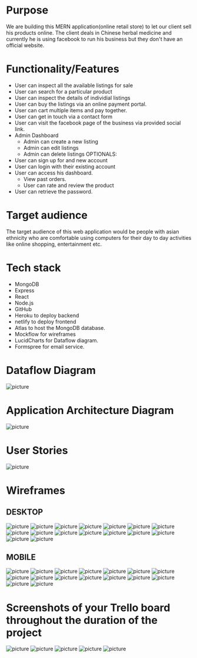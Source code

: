 # Purpose

We are building this MERN application(online retail store) to let our client sell his products online. The client deals in Chinese herbal medicine and currently he is using facebook to run his business but they don't have an official website.

# Functionality/Features

- User can inspect all the available listings for sale
- User can search for a particular product
- User can inspect the details of individial listings
- User can buy the listings via an online payment portal.
- User can cart multiple items and pay together.
- User can get in touch via a contact form
- User can visit the facebook page of the business via provided social link.
- Admin Dashboard
  - Admin can create a new listing
  - Admin can edit listings
  - Admin can delete listings
    OPTIONALS:
- User can sign up for and new account
- User can login with their existing account
- User can access his dashboard.
  - View past orders.
  - User can rate and review the product
- User can retrieve the password.

# Target audience

The target audience of this web application would be people with asian ethnicity who are comfortable using computers for their day to day activities like online shopping, entertainment etc.

# Tech stack

- MongoDB
- Express
- React
- Node.js
- GitHub
- Heroku to deploy backend
- netlify to deploy frontend
- Atlas to host the MongoDB database.
- Mockflow for wireframes
- LucidCharts for Dataflow diagram.
- Formspree for email service.

# Dataflow Diagram

![picture](docs/Data_Flow_Diagram.jpeg)

# Application Architecture Diagram

![picture](docs/Application_architecture_diagram.jpg)

# User Stories

![picture](docs/User_Story.jpg)

# Wireframes

## DESKTOP

![picture](docs/Wireframes_Desktop/Home_Page.png)
![picture](docs/Wireframes_Desktop/About_us_Page.png)
![picture](docs/Wireframes_Desktop/Contact_Page.png)
![picture](docs/Wireframes_Desktop/Product_Page.png)
![picture](docs/Wireframes_Desktop/Individual_Product_Page.png)
![picture](docs/Wireframes_Desktop/Cart_Page.png)
![picture](docs/Wireframes_Desktop/Payment_Page.png)
![picture](docs/Wireframes_Desktop/Thank_You_Page.png)
![picture](docs/Wireframes_Desktop/Admin_dashboard_Page.png)
![picture](docs/Wireframes_Desktop/Listings_Page.png)
![picture](docs/Wireframes_Desktop/Edit_Listings_Page.png)
![picture](docs/Wireframes_Desktop/User_Sign_Up.png)
![picture](docs/Wireframes_Desktop/Sign_in_Page.png)
![picture](docs/Wireframes_Desktop/User_Dashboard.png)
![picture](docs/Wireframes_Desktop/Review_Page.png)
![picture](docs/Wireframes_Desktop/Forgot_Password_Page.png)

## MOBILE

![picture](docs/Wireframes_Mobile/Home_Page_Mobile.png)
![picture](docs/Wireframes_Mobile/About_us_Page_Mobile.png)
![picture](docs/Wireframes_Mobile/Contact_Page_Mobile.png)
![picture](docs/Wireframes_Mobile/Product_Page_Mobile.png)
![picture](docs/Wireframes_Mobile/Individual_Product_Page_Mobile.png)
![picture](docs/Wireframes_Mobile/Cart_Page_Mobile.png)
![picture](docs/Wireframes_Mobile/Payment_Page_Mobile.png)
![picture](docs/Wireframes_Mobile/Thank_You_Page_Mobile.png)
![picture](docs/Wireframes_Mobile/Admin_dashboard_Page_Mobile.png)
![picture](docs/Wireframes_Mobile/Listings_Page_Mobile.png)
![picture](docs/Wireframes_Mobile/Edit_Listings_Page_Mobile.png)
![picture](docs/Wireframes_Mobile/User_Sign_Up_Mobile.png)
![picture](docs/Wireframes_Mobile/Sign_in_Page_Mobile.png)
![picture](docs/Wireframes_Mobile/User_Dashboard_Mobile.png)
![picture](docs/Wireframes_Mobile/Review_Page_Mobile.png)
![picture](docs/Wireframes_Mobile/Forgot_Password_Page_Mobile.png)

# Screenshots of your Trello board throughout the duration of the project

![picture](docs/TrelloScreenshots/1.png)
![picture](docs/TrelloScreenshots/2.png)
![picture](docs/TrelloScreenshots/3.png)
![picture](docs/TrelloScreenshots/4.png)
![picture](docs/TrelloScreenshots/5.png)
